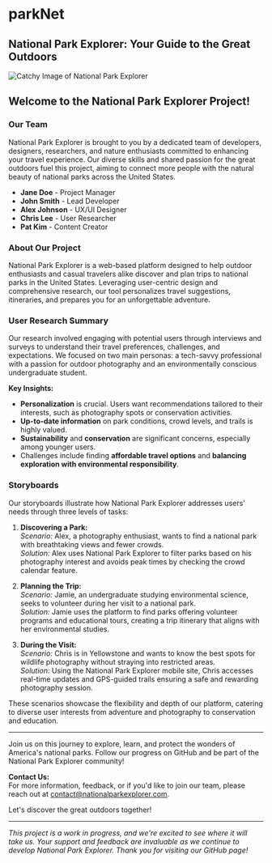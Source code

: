# parkNet
## National Park Explorer: Your Guide to the Great Outdoors

![Catchy Image of National Park Explorer](https://example.com/catchy-image-url)

## Welcome to the National Park Explorer Project!

### Our Team
National Park Explorer is brought to you by a dedicated team of developers, designers, researchers, and nature enthusiasts committed to enhancing your travel experience. Our diverse skills and shared passion for the great outdoors fuel this project, aiming to connect more people with the natural beauty of national parks across the United States.

- **Jane Doe** - Project Manager
- **John Smith** - Lead Developer
- **Alex Johnson** - UX/UI Designer
- **Chris Lee** - User Researcher
- **Pat Kim** - Content Creator

### About Our Project
National Park Explorer is a web-based platform designed to help outdoor enthusiasts and casual travelers alike discover and plan trips to national parks in the United States. Leveraging user-centric design and comprehensive research, our tool personalizes travel suggestions, itineraries, and prepares you for an unforgettable adventure.

### User Research Summary
Our research involved engaging with potential users through interviews and surveys to understand their travel preferences, challenges, and expectations. We focused on two main personas: a tech-savvy professional with a passion for outdoor photography and an environmentally conscious undergraduate student.

**Key Insights:**
- **Personalization** is crucial. Users want recommendations tailored to their interests, such as photography spots or conservation activities.
- **Up-to-date information** on park conditions, crowd levels, and trails is highly valued.
- **Sustainability** and **conservation** are significant concerns, especially among younger users.
- Challenges include finding **affordable travel options** and **balancing exploration with environmental responsibility**.

### Storyboards
Our storyboards illustrate how National Park Explorer addresses users' needs through three levels of tasks:

1. **Discovering a Park:**  
   *Scenario:* Alex, a photography enthusiast, wants to find a national park with breathtaking views and fewer crowds.  
   *Solution:* Alex uses National Park Explorer to filter parks based on his photography interest and avoids peak times by checking the crowd calendar feature.

2. **Planning the Trip:**  
   *Scenario:* Jamie, an undergraduate studying environmental science, seeks to volunteer during her visit to a national park.  
   *Solution:* Jamie uses the platform to find parks offering volunteer programs and educational tours, creating a trip itinerary that aligns with her environmental studies.

3. **During the Visit:**  
   *Scenario:* Chris is in Yellowstone and wants to know the best spots for wildlife photography without straying into restricted areas.  
   *Solution:* Using the National Park Explorer mobile site, Chris accesses real-time updates and GPS-guided trails ensuring a safe and rewarding photography session.

These scenarios showcase the flexibility and depth of our platform, catering to diverse user interests from adventure and photography to conservation and education.

---

Join us on this journey to explore, learn, and protect the wonders of America's national parks. Follow our progress on GitHub and be part of the National Park Explorer community!

**Contact Us:**  
For more information, feedback, or if you'd like to join our team, please reach out at contact@nationalparkexplorer.com.

Let's discover the great outdoors together!

---

*This project is a work in progress, and we're excited to see where it will take us. Your support and feedback are invaluable as we continue to develop National Park Explorer. Thank you for visiting our GitHub page!*
